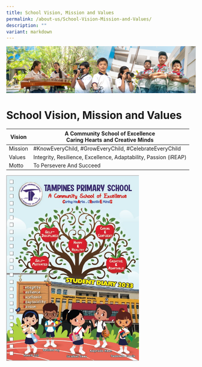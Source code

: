 ```yaml
---
title: School Vision, Mission and Values
permalink: /about-us/School-Vision-Mission-and-Values/
description: ""
variant: markdown
---
```

![](/images/AboutUs.jpg)

School Vision, Mission and Values
=================================

|  Vision  |  A Community School of Excellence<br> Caring Hearts and Creative Minds |
|----------|------------------------------------------------------------------------|
|  Mission |  #KnowEveryChild, #GrowEveryChild, #CelebrateEveryChild                       |
|  Values  |  Integrity, Resilience, Excellence, Adaptability, Passion (iREAP)      |
|  Motto   |  To Persevere And Succeed                                              |

<img src="/images/school_handbook_2023.jpg" style="width:70%">